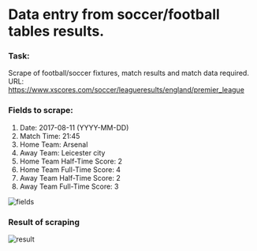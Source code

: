 # Data entry from soccer/football tables results.

### Task:
Scrape of football/soccer fixtures, match results and match data required.  
URL: https://www.xscores.com/soccer/leagueresults/england/premier_league

### Fields to scrape:  
1. Date: 2017-08-11 (YYYY-MM-DD)
2. Match Time: 21:45
3. Home Team: Arsenal
4. Away Team: Leicester city
5. Home Team Half-Time Score: 2
6. Home Team Full-Time Score: 4
7. Away Team Half-Time Score: 2
8. Away Team Full-Time Score: 3

![fields](https://i.imgur.com/DRh23Gu.png)

### Result of scraping

![result](https://i.imgur.com/oed8fB6.jpg)
